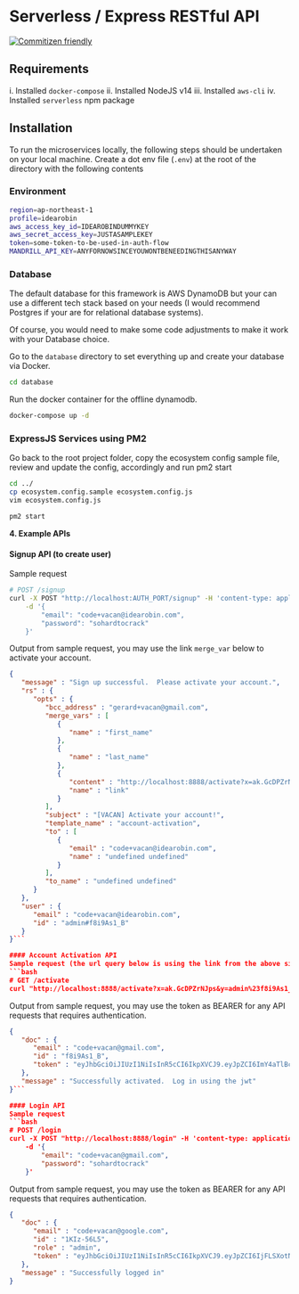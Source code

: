 # Serverless / Express RESTful API
[![Commitizen friendly](https://img.shields.io/badge/commitizen-friendly-brightgreen.svg)](http://commitizen.github.io/cz-cli/)

## Requirements
i. Installed `docker-compose`
ii. Installed NodeJS v14
iii. Installed `aws-cli`
iv. Installed `serverless` npm package

## Installation
To run the microservices locally, the following steps should be undertaken on your local machine.
Create a dot env file (`.env`) at the root of the directory with the following contents

### Environment
```bash
region=ap-northeast-1
profile=idearobin
aws_access_key_id=IDEAROBINDUMMYKEY
aws_secret_access_key=JUSTASAMPLEKEY
token=some-token-to-be-used-in-auth-flow
MANDRILL_API_KEY=ANYFORNOWSINCEYOUWONTBENEEDINGTHISANYWAY
```

### Database
The default database for this framework is AWS DynamoDB but your can use a different tech stack based on your needs (I would recommend Postgres if your are for relational database systems).

Of course, you would need to make some code adjustments to make it work with your Database choice.

Go to the `database` directory to set everything up and create your database via Docker.
```bash
cd database
```

Run the docker container for the offline dynamodb.
```bash
docker-compose up -d
```

### ExpressJS Services using PM2
Go back to the root project folder, copy the ecosystem config sample file, review and update the config, accordingly and run pm2 start
```bash
cd ../
cp ecosystem.config.sample ecosystem.config.js
vim ecosystem.config.js

pm2 start
```

**4. Example APIs**

#### Signup API (to create user)
Sample request
```bash
# POST /signup
curl -X POST "http://localhost:AUTH_PORT/signup" -H 'content-type: application/json' \
    -d '{
        "email": "code+vacan@idearobin.com",
        "password": "sohardtocrack"
    }'
```
Output from sample request, you may use the link `merge_var` below to activate your account.
```json
{
   "message" : "Sign up successful.  Please activate your account.",
   "rs" : {
      "opts" : {
         "bcc_address" : "gerard+vacan@gmail.com",
         "merge_vars" : [
            {
               "name" : "first_name"
            },
            {
               "name" : "last_name"
            },
            {
               "content" : "http://localhost:8888/activate?x=ak.GcDPZrNJps&y=admin%23f8i9As1_B&z=admin",
               "name" : "link"
            }
         ],
         "subject" : "[VACAN] Activate your account!",
         "template_name" : "account-activation",
         "to" : [
            {
               "email" : "code+vacan@idearobin.com",
               "name" : "undefined undefined"
            }
         ],
         "to_name" : "undefined undefined"
      }
   },
   "user" : {
      "email" : "code+vacan@idearobin.com",
      "id" : "admin#f8i9As1_B"
   }
}```

#### Account Activation API
Sample request (the url query below is using the link from the above signup API results)
```bash
# GET /activate
curl "http://localhost:8888/activate?x=ak.GcDPZrNJps&y=admin%23f8i9As1_B&z=admin"
```

Output from sample request, you may use the token as BEARER for any API requests that requires authentication.
```json
{
   "doc" : {
      "email" : "code+vacan@gmail.com",
      "id" : "f8i9As1_B",
      "token" : "eyJhbGciOiJIUzI1NiIsInR5cCI6IkpXVCJ9.eyJpZCI6ImY4aTlBczFfQiIsImlhdCI6MTYyNDQzMzgyNiwiZXhwIjoxNjI1MDM4NjI2fQ.BhfNxY146Q2Fwia8KeVIBmOkMlsWMFIpdd6QWylWzpA"
   },
   "message" : "Successfully activated.  Log in using the jwt"
}```

#### Login API
Sample request
```bash
# POST /login
curl -X POST "http://localhost:8888/login" -H 'content-type: application/json' \
    -d '{
        "email": "code+vacan@gmail.com",
        "password": "sohardtocrack"
    }'
```
Output from sample request, you may use the token as BEARER for any API requests that requires authentication.
```json
{
   "doc" : {
      "email" : "code+vacan@google.com",
      "id" : "1KIz-56L5",
      "role" : "admin",
      "token" : "eyJhbGciOiJIUzI1NiIsInR5cCI6IkpXVCJ9.eyJpZCI6IjFLSXotNTZMNSIsInNlc3Npb25fY3JlYXRlZF9hdCI6MTYyNDQzMzQzODU2OCwiaWF0IjoxNjI0NDMzNDM4LCJleHAiOjE2MjUwMzgyMzh9.78V13aXfJ1R14HGjIo2oC3WfHz11HnVcuVUrHdpvc3c"
   },
   "message" : "Successfully logged in"
}
```

